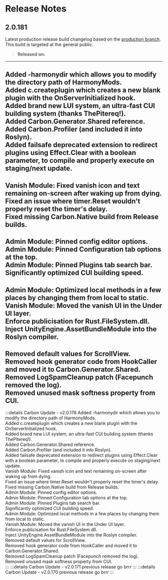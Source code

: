 # Release Notes

## 2.0.181
<CarbonButton
  href="https://github.com/CarbonCommunity/Carbon.Core/releases/tag/production_build" 
  text="Download Latest"
  icon="github"
  external=true
/>

Latest production release build changelog based on the [production branch](https://github.com/CarbonCommunity/Carbon.Core/tree/production).  
This build is targeted at the general public.

> **Released on:** <Badge type="info" text="21.03.2025 1:58PM GMT+1" />
---
<CarbonBadge type="new" text="NEW" /> Added -harmonydir which allows you to modify the directory path of HarmonyMods.<br>
<CarbonBadge type="new" text="NEW" /> Added c.createplugin which creates a new blank plugin with the OnServerInitialized hook.<br>
<CarbonBadge type="new" text="NEW" /> Added brand new LUI system, an ultra-fast CUI building system (thanks ThePitereq!).<br>
<CarbonBadge type="new" text="NEW" /> Added Carbon.Generator.Shared reference.<br>
<CarbonBadge type="new" text="NEW" /> Added Carbon.Profiler (and included it into Roslyn).<br>
<CarbonBadge type="new" text="NEW" /> Added failsafe deprecated extension to redirect plugins using Effect.Clear with a boolean parameter, to compile and properly execute on staging/next update.<br>
---
<CarbonBadge type="fixed" text="FIXED" />  Vanish Module: Fixed vanish icon and text remaining on-screen after waking up from dying.<br>
<CarbonBadge type="fixed" text="FIXED" />  Fixed an issue where timer.Reset wouldn't properly reset the timer's delay.<br>
<CarbonBadge type="fixed" text="FIXED" />  Fixed missing Carbon.Native build from Release builds.<br>
---
<CarbonBadge type="updated" text="UPDATED" /> Admin Module: Pinned config editor options.<br>
<CarbonBadge type="updated" text="UPDATED" /> Admin Module: Pinned Configuration tab options at the top.<br>
<CarbonBadge type="updated" text="UPDATED" /> Admin Module: Pinned Plugins tab search bar.<br>
<CarbonBadge type="updated" text="UPDATED" /> Significantly optimized CUI building speed.<br>
---
<CarbonBadge type="misc" text="MISC" /> Admin Module: Optimized local methods in a few places by changing them from local to static.<br>
<CarbonBadge type="misc" text="MISC" /> Vanish Module: Moved the vanish UI in the Under UI layer.<br>
<CarbonBadge type="misc" text="MISC" /> Enforce publicisation for Rust.FileSystem.dll.<br>
<CarbonBadge type="misc" text="MISC" /> Inject UnityEngine.AssetBundleModule into the Roslyn compiler.<br>
---
<CarbonBadge type="removed" text="REMOVED" /> Removed default values for ScrollView.<br>
<CarbonBadge type="removed" text="REMOVED" /> Removed hook generator code from HookCaller and moved it to Carbon.Generator.Shared.<br>
<CarbonBadge type="removed" text="REMOVED" /> Removed LogSpamCleanup patch (Facepunch removed the log).<br>
<CarbonBadge type="removed" text="REMOVED" /> Removed unused mask softness property from CUI.<br>
---
:::details Carbon Update - v2.0.178 <CarbonBadge type="date" text="12.03.2025 3:40AM GMT+1" />
<CarbonBadge type="new" text="NEW" /> Added -harmonydir which allows you to modify the directory path of HarmonyMods.<br>
<CarbonBadge type="new" text="NEW" /> Added c.createplugin which creates a new blank plugin with the OnServerInitialized hook.<br>
<CarbonBadge type="new" text="NEW" /> Added brand new LUI system, an ultra-fast CUI building system (thanks ThePitereq!).<br>
<CarbonBadge type="new" text="NEW" /> Added Carbon.Generator.Shared reference.<br>
<CarbonBadge type="new" text="NEW" /> Added Carbon.Profiler (and included it into Roslyn).<br>
<CarbonBadge type="new" text="NEW" /> Added failsafe deprecated extension to redirect plugins using Effect.Clear with a boolean parameter, to compile and properly execute on staging/next update.<br>
<CarbonBadge type="fixed" text="FIXED" />  Vanish Module: Fixed vanish icon and text remaining on-screen after waking up from dying.<br>
<CarbonBadge type="fixed" text="FIXED" />  Fixed an issue where timer.Reset wouldn't properly reset the timer's delay.<br>
<CarbonBadge type="fixed" text="FIXED" />  Fixed missing Carbon.Native build from Release builds.<br>
<CarbonBadge type="updated" text="UPDATED" /> Admin Module: Pinned config editor options.<br>
<CarbonBadge type="updated" text="UPDATED" /> Admin Module: Pinned Configuration tab options at the top.<br>
<CarbonBadge type="updated" text="UPDATED" /> Admin Module: Pinned Plugins tab search bar.<br>
<CarbonBadge type="updated" text="UPDATED" /> Significantly optimized CUI building speed.<br>
<CarbonBadge type="misc" text="MISC" /> Admin Module: Optimized local methods in a few places by changing them from local to static.<br>
<CarbonBadge type="misc" text="MISC" /> Vanish Module: Moved the vanish UI in the Under UI layer.<br>
<CarbonBadge type="misc" text="MISC" /> Enforce publicisation for Rust.FileSystem.dll.<br>
<CarbonBadge type="misc" text="MISC" /> Inject UnityEngine.AssetBundleModule into the Roslyn compiler.<br>
<CarbonBadge type="removed" text="REMOVED" /> Removed default values for ScrollView.<br>
<CarbonBadge type="removed" text="REMOVED" /> Removed hook generator code from HookCaller and moved it to Carbon.Generator.Shared.<br>
<CarbonBadge type="removed" text="REMOVED" /> Removed LogSpamCleanup patch (Facepunch removed the log).<br>
<CarbonBadge type="removed" text="REMOVED" /> Removed unused mask softness property from CUI.<br>
:::
:::details Carbon Update - v2.0.171 <CarbonBadge type="date" text="12.03.2025 3:40AM GMT+1" />
previous release go brrr
:::
:::details Carbon Update - v2.0.170 <CarbonBadge type="date" text="12.03.2025 3:40AM GMT+1" />
previous release go brrr
:::